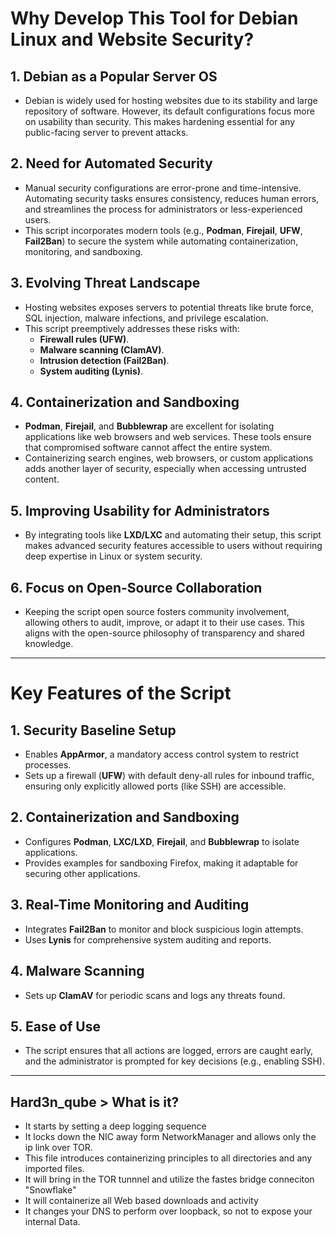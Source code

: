 # Why Develop This Tool for Debian Linux and Website Security?

## 1. Debian as a Popular Server OS
- Debian is widely used for hosting websites due to its stability and large repository of software. However, its default configurations focus more on usability than security. This makes hardening essential for any public-facing server to prevent attacks.

## 2. Need for Automated Security
- Manual security configurations are error-prone and time-intensive. Automating security tasks ensures consistency, reduces human errors, and streamlines the process for administrators or less-experienced users.
- This script incorporates modern tools (e.g., **Podman**, **Firejail**, **UFW**, **Fail2Ban**) to secure the system while automating containerization, monitoring, and sandboxing.

## 3. Evolving Threat Landscape
- Hosting websites exposes servers to potential threats like brute force, SQL injection, malware infections, and privilege escalation.
- This script preemptively addresses these risks with:
  - **Firewall rules (UFW)**.
  - **Malware scanning (ClamAV)**.
  - **Intrusion detection (Fail2Ban)**.
  - **System auditing (Lynis)**.

## 4. Containerization and Sandboxing
- **Podman**, **Firejail**, and **Bubblewrap** are excellent for isolating applications like web browsers and web services. These tools ensure that compromised software cannot affect the entire system.
- Containerizing search engines, web browsers, or custom applications adds another layer of security, especially when accessing untrusted content.

## 5. Improving Usability for Administrators
- By integrating tools like **LXD/LXC** and automating their setup, this script makes advanced security features accessible to users without requiring deep expertise in Linux or system security.

## 6. Focus on Open-Source Collaboration
- Keeping the script open source fosters community involvement, allowing others to audit, improve, or adapt it to their use cases. This aligns with the open-source philosophy of transparency and shared knowledge.

---

# Key Features of the Script

## 1. Security Baseline Setup
- Enables **AppArmor**, a mandatory access control system to restrict processes.
- Sets up a firewall (**UFW**) with default deny-all rules for inbound traffic, ensuring only explicitly allowed ports (like SSH) are accessible.

## 2. Containerization and Sandboxing
- Configures **Podman**, **LXC/LXD**, **Firejail**, and **Bubblewrap** to isolate applications.
- Provides examples for sandboxing Firefox, making it adaptable for securing other applications.

## 3. Real-Time Monitoring and Auditing
- Integrates **Fail2Ban** to monitor and block suspicious login attempts.
- Uses **Lynis** for comprehensive system auditing and reports.

## 4. Malware Scanning
- Sets up **ClamAV** for periodic scans and logs any threats found.

## 5. Ease of Use
- The script ensures that all actions are logged, errors are caught early, and the administrator is prompted for key decisions (e.g., enabling SSH).

---

## Hard3n_qube > What is it? 
- It starts by setting a deep logging sequence
- It locks down the NIC away form NetworkManager and allows only the ip link over TOR. 
- This file introduces containerizing principles to all directories and any imported files. 
- It will bring in the TOR tunnnel and utilize the fastes bridge conneciton "Snowflake"
- It will containerize all Web based downloads and activity 
- It changes your DNS to perform over loopback, so not to expose your internal Data. 